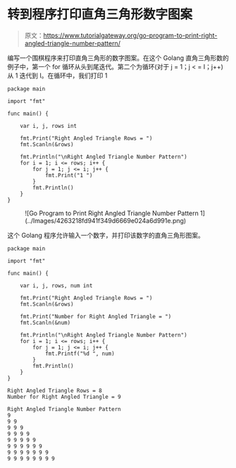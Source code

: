 # 转到程序打印直角三角形数字图案

> 原文：<https://www.tutorialgateway.org/go-program-to-print-right-angled-triangle-number-pattern/>

编写一个围棋程序来打印直角三角形的数字图案。在这个 Golang 直角三角形数的例子中，第一个 for 循环从头到尾迭代。第二个为循环(对于 j = 1；j < = I；j++)从 1 迭代到 I。在循环中，我们打印 1

```
package main

import "fmt"

func main() {

    var i, j, rows int

    fmt.Print("Right Angled Triangle Rows = ")
    fmt.Scanln(&rows)

    fmt.Println("\nRight Angled Triangle Number Pattern")
    for i = 1; i <= rows; i++ {
        for j = 1; j <= i; j++ {
            fmt.Print("1 ")
        }
        fmt.Println()
    }
}
```

<figure class="wp-block-image size-large">![Go Program to Print Right Angled Triangle Number Pattern 1](../Images/4263218fd941f349d6669e024a6d991e.png)</figure>

这个 Golang 程序允许输入一个数字，并打印该数字的直角三角形图案。

```
package main

import "fmt"

func main() {

    var i, j, rows, num int

    fmt.Print("Right Angled Triangle Rows = ")
    fmt.Scanln(&rows)

    fmt.Print("Number for Right Angled Triangle = ")
    fmt.Scanln(&num)

    fmt.Println("\nRight Angled Triangle Number Pattern")
    for i = 1; i <= rows; i++ {
        for j = 1; j <= i; j++ {
            fmt.Printf("%d ", num)
        }
        fmt.Println()
    }
}
```

```
Right Angled Triangle Rows = 8
Number for Right Angled Triangle = 9

Right Angled Triangle Number Pattern
9 
9 9 
9 9 9 
9 9 9 9 
9 9 9 9 9 
9 9 9 9 9 9 
9 9 9 9 9 9 9 
9 9 9 9 9 9 9 9 
```